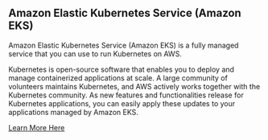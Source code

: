 ## Amazon Elastic Kubernetes Service (Amazon EKS)

Amazon Elastic Kubernetes Service (Amazon EKS) is a fully managed service that you can use to run Kubernetes on AWS.  

Kubernetes is open-source software that enables you to deploy and manage containerized applications at scale. A large community of volunteers maintains Kubernetes, and AWS actively works together with the Kubernetes community. As new features and functionalities release for Kubernetes applications, you can easily apply these updates to your applications managed by Amazon EKS.  

[Learn More Here](https://aws.amazon.com/eks/)